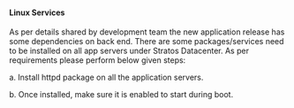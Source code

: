 #### Linux Services

As per details shared by development team the new application release has some dependencies on back end. There are some packages/services need to be installed on all app servers under Stratos Datacenter. As per requirements please perform below given steps:


a. Install httpd package on all the application servers.

b. Once installed, make sure it is enabled to start during boot.

